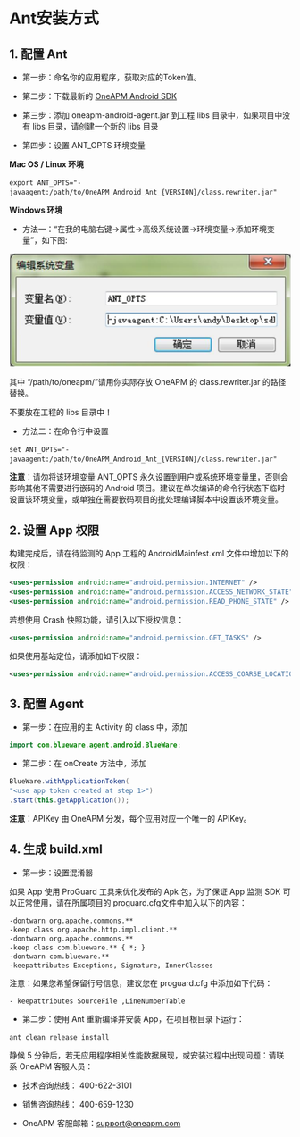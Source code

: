 # Ant安装方式

## 1. 配置 Ant
* 第一步：命名你的应用程序，获取对应的Token值。

* 第二步：下载最新的 [OneAPM Android SDK](https://user.oneapm.com/account/agent/android/download.do?version=latest)

* 第三步：添加 oneapm-android-agent.jar 到工程 libs 目录中，如果项目中没有 libs 目录，请创建一个新的 libs 目录

* 第四步：设置 ANT_OPTS 环境变量

**Mac OS / Linux 环境**

`export ANT_OPTS="-javaagent:/path/to/OneAPM_Android_Ant_{VERSION}/class.rewriter.jar"`

**Windows 环境**

* 方法一：“在我的电脑右键->属性->高级系统设置->环境变量->添加环境变量”，如下图: 

![Ant安装](1C.jpg)

其中 “/path/to/oneapm/”请用你实际存放 OneAPM 的 class.rewriter.jar 的路径替换。

不要放在工程的 libs 目录中！

* 方法二：在命令行中设置

`set ANT_OPTS="-javaagent:/path/to/OneAPM_Android_Ant_{VERSION}/class.rewriter.jar"`

**注意**：请勿将该环境变量 ANT_OPTS 永久设置到用户或系统环境变量里，否则会影响其他不需要进行嵌码的 Android 项目。建议在单次编译的命令行状态下临时设置该环境变量，或单独在需要嵌码项目的批处理编译脚本中设置该环境变量。

## 2. 设置 App 权限

构建完成后，请在待监测的 App 工程的 AndroidMainfest.xml 文件中增加以下的权限：

```xml
<uses-permission android:name="android.permission.INTERNET" />
<uses-permission android:name="android.permission.ACCESS_NETWORK_STATE" />
<uses-permission android:name="android.permission.READ_PHONE_STATE" />
```

若想使用 Crash 快照功能，请引入以下授权信息：

```xml
<uses-permission android:name="android.permission.GET_TASKS" />
```

如果使用基站定位，请添加如下权限：

```xml
<uses-permission android:name="android.permission.ACCESS_COARSE_LOCATION" />
```

## 3. 配置 Agent

* 第一步：在应用的主 Activity 的 class 中，添加

```java
import com.blueware.agent.android.BlueWare;
```

* 第二步：在 onCreate 方法中，添加

```java
BlueWare.withApplicationToken(
"<use app token created at step 1>")
.start(this.getApplication());
```

**注意**：APIKey 由 OneAPM 分发，每个应用对应一个唯一的 APIKey。

## 4. 生成 build.xml

* 第一步：设置混淆器

如果 App 使用 ProGuard 工具来优化发布的 Apk 包，为了保证 App 监测 SDK 可以正常使用，请在所属项目的 proguard.cfg文件中加入以下的内容：

```
-dontwarn org.apache.commons.**
-keep class org.apache.http.impl.client.**
-dontwarn org.apache.commons.**
-keep class com.blueware.** { *; }
-dontwarn com.blueware.**
-keepattributes Exceptions, Signature, InnerClasses
```

注意：如果您希望保留行号信息，建议您在 proguard.cfg 中添加如下代码：

```
- keepattributes SourceFile ,LineNumberTable
```

* 第二步：使用 Ant 重新编译并安装 App，在项目根目录下运行：

`ant clean release install`

静候 5 分钟后，若无应用程序相关性能数据展现，或安装过程中出现问题：请联系 OneAPM 客服人员：

* 技术咨询热线： 400-622-3101

* 销售咨询热线： 400-659-1230

* OneAPM 客服邮箱：support@oneapm.com
